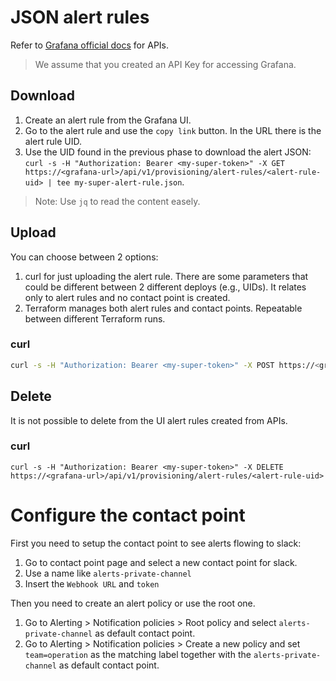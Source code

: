 # JSON alert rules

Refer to [Grafana official docs](https://grafana.com/docs/grafana/latest/developers/http_api/alerting_provisioning/#alert-rules) for APIs.

> We assume that you created an API Key for accessing Grafana.

## Download

1. Create an alert rule from the Grafana UI.
2. Go to the alert rule and use the `copy link` button. In the URL there is the alert rule UID.
3. Use the UID found in the previous phase to download the alert JSON: `curl -s -H "Authorization: Bearer <my-super-token>" -X GET https://<grafana-url>/api/v1/provisioning/alert-rules/<alert-rule-uid> | tee my-super-alert-rule.json`.

> Note: Use `jq` to read the content easely.

## Upload

You can choose between 2 options:
1. curl for just uploading the alert rule. There are some parameters that could be different between 2 different deploys (e.g., UIDs). It relates only to alert rules and no contact point is created.
2. Terraform manages both alert rules and contact points. Repeatable between different Terraform runs.

### curl

```bash
curl -s -H "Authorization: Bearer <my-super-token>" -X POST https://<grafana-url>/api/v1/provisioning/alert-rules -H "Content-Type: application/json" -d "$(cat my-super-alert-rule.json)"
```

## Delete

It is not possible to delete from the UI alert rules created from APIs.

### curl

`curl -s -H "Authorization: Bearer <my-super-token>" -X DELETE https://<grafana-url>/api/v1/provisioning/alert-rules/<alert-rule-uid>`

# Configure the contact point

First you need to setup the contact point to see alerts flowing to slack:
1. Go to contact point page and select a new contact point for slack.
2. Use a name like `alerts-private-channel`
3. Insert the `Webhook URL`  and `token`

Then you need to create an alert policy or use the root one.

1. Go to Alerting > Notification policies > Root policy and select `alerts-private-channel` as default contact point.
2. Go to Alerting > Notification policies > Create a new policy and set `team=operation` as the matching label together with the `alerts-private-channel` as default contact point.